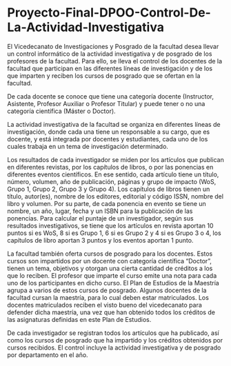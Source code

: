 # Proyecto-Final-DPOO-Control-De-La-Actividad-Investigativa

El Vicedecanato de Investigaciones y Posgrado de la facultad desea llevar un control
informático de la actividad investigativa y de posgrado de los profesores de la facultad.
Para ello, se lleva el control de los docentes de la facultad que participan en las
diferentes líneas de investigación y de los que imparten y reciben los cursos de
posgrado que se ofertan en la facultad.

De cada docente se conoce que tiene una categoría docente (Instructor, Asistente,
Profesor Auxiliar o Profesor Titular) y puede tener o no una categoría científica (Máster
o Doctor).

La actividad investigativa de la facultad se organiza en diferentes líneas de
investigación, donde cada una tiene un responsable a su cargo, que es docente, y está
integrada por docentes y estudiantes, cada uno de los cuales trabaja en un tema de
investigación determinado.

Los resultados de cada investigador se miden por los artículos que publican en
diferentes revistas, por los capítulos de libros, o por las ponencias en diferentes eventos
científicos. En ese sentido, cada artículo tiene un título, número, volumen, año de
publicación, páginas y grupo de impacto (WoS, Grupo 1, Grupo 2, Grupo 3 y Grupo 4).
Los capítulos de libros tienen un título, autor(es), nombre de los editores, editorial y
código ISSN, nombre del libro y volumen. Por su parte, de cada ponencia en evento se
tiene un nombre, un año, lugar, fecha y un ISBN para la publicación de las ponencias.
Para calcular el puntaje de un investigador, según sus resultados investigativos, se
tiene que los artículos en revista aportan 10 puntos si es WoS, 8 si es Grupo 1, 6 si es
Grupo 2 y 4 si es Grupo 3 o 4, los capítulos de libro aportan 3 puntos y los eventos
aportan 1 punto.

La facultad también oferta cursos de posgrado para los docentes. Estos cursos son
impartidos por un docente con categoría científica “Doctor”, tienen un tema, objetivos y
otorgan una cierta cantidad de créditos a los que lo reciben. El profesor que imparte el
curso emite una nota para cada uno de los participantes en dicho curso.
El Plan de Estudios de la Maestría agrupa a varios de estos cursos de posgrado.
Algunos docentes de la facultad cursan la maestría, para lo cual deben estar
matriculados. Los docentes matriculados reciben el visto bueno del vicedecanato para
defender dicha maestría, una vez que han obtenido todos los créditos de las
asignaturas definidas en este Plan de Estudios.

De cada investigador se registran todos los artículos que ha publicado, así como los
cursos de posgrado que ha impartido y los créditos obtenidos por cursos recibidos. El
control incluye la actividad investigativa y de posgrado por departamento en el año.
